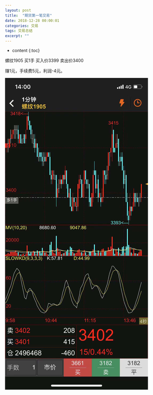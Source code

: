 ```yaml
---
layout: post
title:  "期货第一笔交易"
date: 2018-12-28 00:00:01
categories: 交易
tags: 交易总结
excerpt: ""
---
```


* content
{:toc}

螺纹1905
买1手
买入价3399
卖出价3400

赚1元，手续费5元，利润-4元。

![image](/images/features/1.jpeg)





































